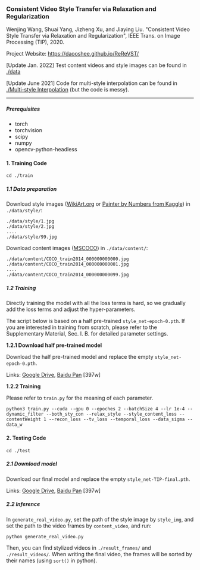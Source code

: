 ### Consistent Video Style Transfer via Relaxation and Regularization 

Wenjing Wang, Shuai Yang, Jizheng Xu, and Jiaying Liu. "Consistent Video Style Transfer via Relaxation and Regularization", IEEE Trans. on Image Processing (TIP), 2020.

Project Website: https://daooshee.github.io/ReReVST/


[Update Jan. 2022] Test content videos and style images can be found in [./data](data)

[Update June 2021] Code for multi-style interpolation can be found in [./Multi-style Interpolation](Multi-style%20Interpolation) (but the code is messy).




<hr>


##### Prerequisites

* torch
* torchvision
* scipy
* numpy
* opencv-python-headless



#### 1. Training Code

```
cd ./train
```

##### 1.1 Data preparation

Download style images ([WikiArt.org](https://www.wikiart.org/) or [Painter by Numbers from Kaggle](https://www.kaggle.com/c/painter-by-numbers)) in `./data/style/`:
```
./data/style/1.jpg
./data/style/2.jpg
....
./data/style/99.jpg 
```

Download content images ([MSCOCO](https://cocodataset.org)) in `./data/content/`:
```
./data/content/COCO_train2014_000000000000.jpg
./data/content/COCO_train2014_000000000001.jpg
....
./data/content/COCO_train2014_000000000099.jpg 
```

##### 1.2 Training

Directly training the model with all the loss terms is hard, so we gradually add the loss terms and adjust the hyper-parameters.

The script below is based on a half pre-trained `style_net-epoch-0.pth`. If you are interested in training from scratch, please refer to the Supplementary Material, Sec. I. B. for detailed parameter settings.

**1.2.1 Download half pre-trained model**

Download the half pre-trained model and replace the empty `style_net-epoch-0.pth`.

Links: [Google Drive](https://drive.google.com/drive/folders/1RSmjqZTon3QdxBUSjZ3siGIOwUc-Ycu8?usp=sharing), [Baidu Pan](https://pan.baidu.com/s/1Td30bukn2nc4zepmSDs1mA) [397w]

**1.2.2 Training**

Please refer to `train.py` for the meaning of each parameter.

```
python3 train.py --cuda --gpu 0 --epoches 2 --batchSize 4 --lr 1e-4 --dynamic_filter --both_sty_con --relax_style --style_content_loss --contentWeight 1 --recon_loss --tv_loss --temporal_loss --data_sigma --data_w
```



#### 2. Testing Code

```
cd ./test
```

##### 2.1 Download model

Download our final model and replace the empty `style_net-TIP-final.pth`.

Links: [Google Drive](https://drive.google.com/drive/folders/1RSmjqZTon3QdxBUSjZ3siGIOwUc-Ycu8?usp=sharing), [Baidu Pan](https://pan.baidu.com/s/1Td30bukn2nc4zepmSDs1mA) [397w]

##### 2.2 Inference

In `generate_real_video.py`, set the path of the style image by `style_img`, and set the path to the video frames by `content_video`, and run:

```
python generate_real_video.py
```

Then, you can find stylized videos in `./result_frames/` and `./result_videos/`. When writing the final video, the frames will be sorted by their names (using  `sort()` in python).

